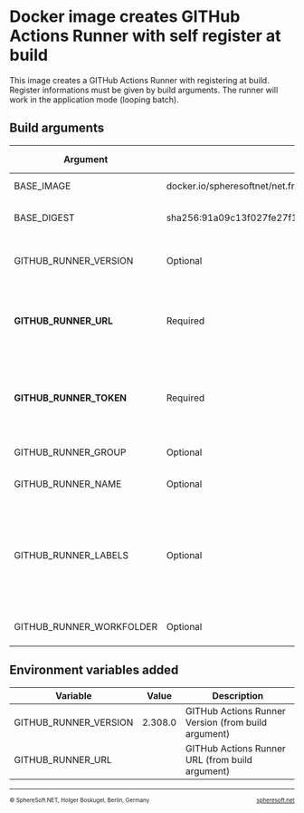 # Docker image creates GITHub Actions Runner with self register at build

This image creates a GITHub Actions Runner with registering at build.
Register informations must be given by build arguments. The runner
will work in the application mode (looping batch).



## Build arguments

| Argument | Required<br/>Optional | Default | Description |
| --- | --- | --- | --- |
| BASE_IMAGE | docker.io/spheresoftnet/net.framework.sdk:4.8-T4-GIT-7Z-2019 | Base image (FROM) |
| BASE_DIGEST | sha256:91a09c13f027fe27f1eef5df2348ed6c996a0823ab5008daa76c5abde85ea32a | Base digest (for documentation only) |
| GITHUB_RUNNER_VERSION | Optional| 2.308.0 | GITHub Actions Runner Version |
| **GITHUB_RUNNER_URL** | Required | | Runner URL (see when create new runner, argument "--url") |
| **GITHUB_RUNNER_TOKEN** | Required | | Runner Token (see when create new runner, argument "--token") |
| GITHUB_RUNNER_GROUP | Optional | | Runner Group |
| GITHUB_RUNNER_NAME | Optional | COMPUTERNAME or generated name | Runner Name |
| GITHUB_RUNNER_LABELS | Optional | (windows,x64) | Runner Additonal Labels (for your own; already existings are "windows" and "x64") |
| GITHUB_RUNNER_WORKFOLDER | Optional | \_work | Runner Work Folder |



## Environment variables added

| Variable | Value | Description |
| --- | --- | --- |
| GITHUB_RUNNER_VERSION | 2.308.0 | GITHub Actions Runner Version (from build argument) |
| GITHUB_RUNNER_URL | | GITHub Actions Runner URL (from build argument) |



<!-- FOOTER -->
<hr style="height: 1px" />
<span style="font-size: 0.7em">© SphereSoft.NET, Holger Boskugel, Berlin, Germany</span>
<a href="http://spheresoft.net" style="font-size: 0.7em; float: right">spheresoft.net</a>

